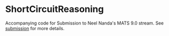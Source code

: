 # ShortCircuitReasoning

Accompanying code for Submission to Neel Nanda's MATS 9.0 stream. See [submission](https://docs.google.com/document/d/158mTgW3o941Z_M9cjMd76sRYuQ9tnwEXdL5F6znWEVo/edit?usp=sharing) for more details.
